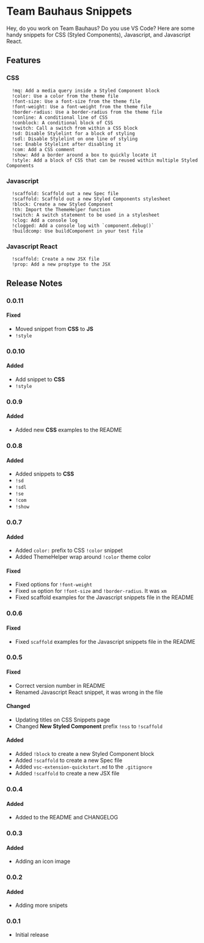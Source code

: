 # Team Bauhaus Snippets

Hey, do you work on Team Bauhaus? Do you use VS Code? Here are some handy snippets for CSS (Styled Components), Javascript, and Javascript React.

## Features

### CSS

```
  !mq: Add a media query inside a Styled Component block
  !color: Use a color from the theme file
  !font-size: Use a font-size from the theme file
  !font-weight: Use a font-weight from the theme file
  !border-radius: Use a border-radius from the theme file
  !conline: A conditional line of CSS
  !conblock: A conditional block of CSS
  !switch: Call a switch from within a CSS block
  !sd: Disable Stylelint for a block of styling
  !sdl: Disable Stylelint on one line of styling
  !se: Enable Stylelint after disabling it
  !com: Add a CSS comment
  !show: Add a border around a box to quickly locate it
  !style: Add a block of CSS that can be reused within multiple Styled Components
```

### Javascript

```
  !scaffold: Scaffold out a new Spec file
  !scaffold: Scaffold out a new Styled Components stylesheet
  !block: Create a new Styled Component
  !th: Import the ThemeHelper function
  !switch: A switch statement to be used in a stylesheet
  !clog: Add a console log
  !clogged: Add a console log with `component.debug()`
  !buildcomp: Use buildComponent in your test file
```

### Javascript React

```
  !scaffold: Create a new JSX file
  !prop: Add a new proptype to the JSX
```

## Release Notes

### 0.0.11

#### Fixed

- Moved snippet from **CSS** to **JS**
 - `!style`

### 0.0.10

#### Added

- Add snippet to **CSS**
 - `!style`

### 0.0.9

#### Added

- Added new **CSS** examples to the README

### 0.0.8

#### Added

- Added snippets to **CSS**
 - `!sd`
 - `!sdl`
 - `!se`
 - `!com`
 - `!show`

### 0.0.7

#### Added

- Added `color:` prefix to CSS `!color` snippet
- Added ThemeHelper wrap around `!color` theme color

#### Fixed

- Fixed options for `!font-weight`
- Fixed `sm` option for `!font-size` and  `!border-radius`. It was `xm`
- Fixed scaffold examples for the Javascript snippets file in the README

### 0.0.6

#### Fixed

- Fixed `scaffold` examples for the Javascript snippets file in the README

### 0.0.5

#### Fixed

- Correct version number in README
- Renamed Javascript React snippet, it was wrong in the file

#### Changed

- Updating titles on CSS Snippets page
- Changed **New Styled Component** prefix `!nss` to `!scaffold`

#### Added

- Added `!block` to create a new Styled Component block
- Added `!scaffold` to create a new Spec file
- Added `vsc-extension-quickstart.md` to the `.gitignore`
- Added `!scaffold` to create a new JSX file

### 0.0.4

#### Added

- Added to the README and CHANGELOG

### 0.0.3

#### Added

- Adding an icon image

### 0.0.2

#### Added

- Adding more snipets

### 0.0.1

- Initial release